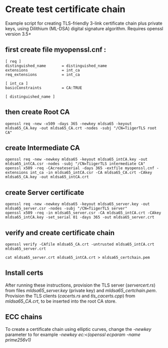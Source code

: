 # Create test certificate chain

Example script for creating TLS-friendly 3-link certificate chain plus private keys, using Dilithium (ML-DSA) digital signature algorithm. Requires openssl version 3.5+

## first create file myopenssl.cnf :

    [ req ]
    distinguished_name       = distinguished_name
    extensions               = int_ca
    req_extensions           = int_ca

    [ int_ca ]
    basicConstraints         = CA:TRUE

    [ distinguished_name ]

## then create Root CA

    openssl req -new -x509 -days 365 -newkey mldsa65 -keyout mldsa65_CA.key -out mldsa65_CA.crt -nodes -subj "/CN=TiigerTLS root CA"

## create Intermediate CA

    openssl req -new -newkey mldsa65 -keyout mldsa65_intCA.key -out mldsa65_intCA.csr -nodes -subj "/CN=TiigerTLS intermediate CA"
    openssl x509 -req -CAcreateserial -days 365 -extfile myopenssl.cnf -extensions int_ca -in mldsa65_intCA.csr -CA mldsa65_CA.crt -CAkey mldsa65_CA.key -out mldsa65_intCA.crt

## create Server certificate

    openssl req -new -newkey mldsa65 -keyout mldsa65_server.key -out mldsa65_server.csr -nodes -subj "/CN=TiigerTLS server"
    openssl x509 -req -in mldsa65_server.csr -CA mldsa65_intCA.crt -CAkey mldsa65_intCA.key -set_serial 01 -days 365 -out mldsa65_server.crt

## verify and create certificate  chain

    openssl verify -CAfile mldsa65_CA.crt -untrusted mldsa65_intCA.crt mldsa65_server.crt

    cat mldsa65_server.crt mldsa65_intCA.crt > mldsa65_certchain.pem


## Install certs

After running these instructions, provision the TLS server (*servercert.rs*) from files *mldsa65_server.key* (private key) and
*mldsa65_certchain.pem*. Provision the TLS clients (*cacerts.rs* and *tls_cacerts.cpp*) from *mldsa65_CA.crt*, to be inserted 
into the root CA store.

## ECC chains

To create a certificate chain using elliptic curves, change the *-newkey* parameter to for example *-newkey ec:<(openssl ecparam -name prime256v1)* 
